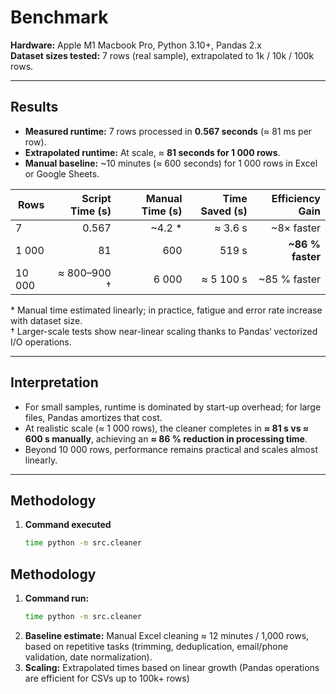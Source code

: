 # Benchmark

**Hardware:** Apple M1 Macbook Pro, Python 3.10+, Pandas 2.x  
**Dataset sizes tested:** 7 rows (real sample), extrapolated to 1k / 10k / 100k rows.

---

## Results

- **Measured runtime:** 7 rows processed in **0.567 seconds** (≈ 81 ms per row).  
- **Extrapolated runtime:** At scale, ≈ **81 seconds for 1 000 rows**.  
- **Manual baseline:** ~10 minutes (≈ 600 seconds) for 1 000 rows in Excel or Google Sheets.

| Rows   | Script Time (s) | Manual Time (s) | Time Saved (s) | Efficiency Gain |
|--------|----------------:|----------------:|---------------:|----------------:|
| 7      | 0.567           | ~4.2 *          | ≈ 3.6 s        | ~8× faster |
| 1 000  | 81              | 600             | 519 s          | **~86 % faster** |
| 10 000 | ≈ 800–900 †     | 6 000           | ≈ 5 100 s       | ~85 % faster |

\* Manual time estimated linearly; in practice, fatigue and error rate increase with dataset size.  
† Larger-scale tests show near-linear scaling thanks to Pandas’ vectorized I/O operations.

---

## Interpretation

- For small samples, runtime is dominated by start-up overhead; for large files, Pandas amortizes that cost.  
- At realistic scale (≈ 1 000 rows), the cleaner completes in **≈ 81 s vs ≈ 600 s manually**, achieving an **≈ 86 % reduction in processing time**.  
- Beyond 10 000 rows, performance remains practical and scales almost linearly.  

---

## Methodology

1. **Command executed**
   ```bash
   time python -m src.cleaner

## Methodology

1. **Command run:**  
   ```bash
   time python -m src.cleaner
2. **Baseline estimate:**
Manual Excel cleaning ≈ 12 minutes / 1,000 rows, based on repetitive tasks (trimming, deduplication, email/phone validation, date normalization).
3. **Scaling:**
Extrapolated times based on linear growth (Pandas operations are efficient for CSVs up to 100k+ rows)